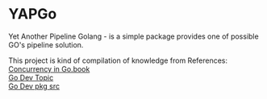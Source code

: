 # YAPGo
Yet Another Pipeline Golang - is a simple package provides one of possible  
GO's pipeline solution.

This project is kind of compilation of knowledge from
References:  
[Concurrency in Go.book](https://s1.phpcasts.org/Concurrency-in-Go_Tools-and-Techniques-for-Developers.pdf)  
[Go Dev Topic](https://go.dev/blog/pipelines)  
[Go Dev pkg src](https://github.com/hyfather/pipeline)  
